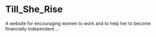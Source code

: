 # Till_She_Rise
A website for encouraging women to work and to help her to become financially independent....
